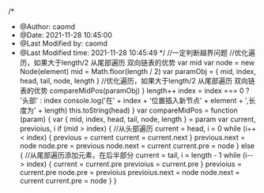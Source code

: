 /*
 * @Author: caomd 
 * @Date: 2021-11-28 10:45:00 
 * @Last Modified by: caomd
 * @Last Modified time: 2021-11-28 10:45:49
 */
//一定判断越界问题
//优化遍历，如果大于length/2 从尾部遍历 双向链表的优势
     var mid
            var node = new Node(element)
            mid = Math.floor(length / 2)
            var paramObj = {
                mid,
                index,
                head,
                tail,
                node,
                length
            }
            //优化遍历，如果大于length/2 从尾部遍历 双向链表的优势
            compareMidPos(paramObj)
        }
        length++
        index = index === 0 ? '头部' : index
        console.log('在' + index + '位置插入新节点' + element + ',长度为' + length)
        this.toString(head)
    }
    var compareMidPos = function (param) {
        var { mid,
            index,
            head,
            tail,
            node,
            length } = param
        var current, previoius, i
        if (mid > index) { //从头部遍历
            current = head, i = 0
            while (i++ < index) {
                previous = current
                current = current.next
            }
            previous.next = node
            node.pre = previous
            node.next = current
            current.pre = node
        } else {
            //从尾部遍历添加元素，在后半部分
            current = tail, i = length - 1
            while (i-- > index) {
                current = current.pre
                previoius = current.pre
            }
            previoius = current.pre
            node.pre = previoius
            previoius.next = node
            node.next = current
            current.pre = node
        }
    }